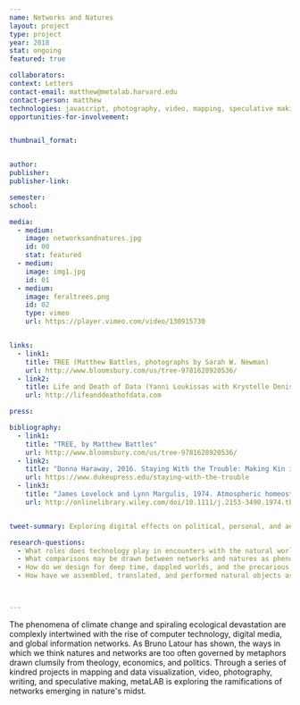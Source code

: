 ```yaml
---
name: Networks and Natures
layout: project
type: project
year: 2018
stat: ongoing
featured: true

collaborators:
context: Letters
contact-email: matthew@metalab.harvard.edu
contact-person: matthew
technologies: javascript, photography, video, mapping, speculative making
opportunities-for-involvement:


thumbnail_format:


author:
publisher:
publisher-link:

semester:
school:

media:
  - medium:
    image: networksandnatures.jpg
    id: 00
    stat: featured
  - medium:
    image: img1.jpg
    id: 01
  - medium:
    image: feraltrees.png
    id: 02
    type: vimeo
    url: https://player.vimeo.com/video/130915730


links:
  - link1: 
    title: TREE (Matthew Battles, photographs by Sarah W. Newman)
    url: http://www.bloomsbury.com/us/tree-9781628920536/
  - link2: 
    title: Life and Death of Data (Yanni Loukissas with Krystelle Denis, 2014)
    url: http://lifeanddeathofdata.com

press:

bibliography:
  - link1:
    title: "TREE, by Matthew Battles"
    url: http://www.bloomsbury.com/us/tree-9781628920536/
  - link2: 
    title: "Donna Haraway, 2016. Staying With the Trouble: Making Kin in the Chtulhucene."
    url: https://www.dukeupress.edu/staying-with-the-trouble
  - link3: 
    title: "James Lovelock and Lynn Margulis, 1974. Atmospheric homeostasis by and for the biosphere: the gaia hypothesis. Tellus 26:1-2, pp. 2-10."
    url: http://onlinelibrary.wiley.com/doi/10.1111/j.2153-3490.1974.tb01946.x/full


tweet-summary: Exploring digital effects on political, personal, and aesthetic experiences of nature.

research-questions:
  - What roles does technology play in encounters with the natural world?
  - What comparisons may be drawn between networks and natures as phenomena?
  - How do we design for deep time, dappled worlds, and the precarious composition of human and nonhuman lives?
  - How have we assembled, translated, and performed natural objects as data in digital and analog systems, from museums to seed banks to databases?



---
```

The phenomena of climate change and spiraling ecological devastation are complexly intertwined with the rise of computer technology, digital media, and global information networks. As Bruno Latour has shown, the ways in which we think natures and networks are too often governed by metaphors drawn clumsily from theology, economics, and politics. Through a series of kindred projects in mapping and data visualization, video, photography, writing, and speculative making, metaLAB is exploring the ramifications of networks emerging in nature's midst.

[//]: # (How might we more adequately apprehend digital technology in light of humankind's relationships with the natural world? Spiraling ecological devastation and the rise of computer technology, digital media, and global information networks, are more complexly intertwined than mere correlation and causation; as Bruno Latour has shown, the ways in which we think natures and networks are too often governed by metaphors drawn clumsily from theology, economics, and politics. Through a series of kindred projects in mapping and data visualization, video, photography, and speculative making, metaLAB is exploring the ramifications of networks emerging in natures' midst.)

